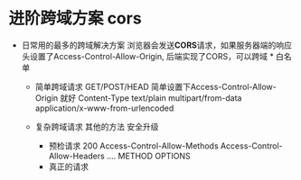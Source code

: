 # 进阶跨域方案 cors

- 日常用的最多的跨域解决方案
    浏览器会发送**CORS**请求，如果服务器端的响应头设置了Access-Control-Allow-Origin,
    后端实现了CORS，可以跨域
    *
    白名单      

    - 简单跨域请求
        GET/POST/HEAD 简单设置下Access-Control-Allow-Origin 就好
        Content-Type text/plain multipart/from-data
        application/x-www-from-urlencoded

    - 复杂跨域请求
        其他的方法 安全升级
        - 预检请求
            200
            Access-Control-Allow-Methods
            Access-Control-Allow-Headers
            ....
            METHOD OPTIONS
        - 真正的请求
